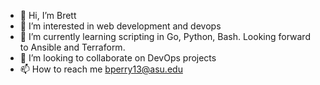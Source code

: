 - 👋 Hi, I’m Brett
- 👀 I’m interested in web development and devops
- 🌱 I’m currently learning scripting in Go, Python, Bash. Looking forward to Ansible and Terraform.
- 💞️ I’m looking to collaborate on DevOps projects
- 📫 How to reach me bperry13@asu.edu

<!---
bperry13/bperry13 is a ✨ special ✨ repository because its `README.md` (this file) appears on your GitHub profile.
You can click the Preview link to take a look at your changes.
--->
